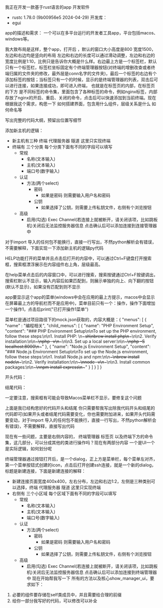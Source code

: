 我正在开发一款基于rust语言的app
开发软件
- rustc 1.78.0 (9b00956e5 2024-04-29)
开发库：
- egui

app的描述和需求：
一个可以在多平台运行的开发者工具app，平台包括macos、windows等。

我大致布局是这样，整个app，打开后 ，默认的窗口大小高度是800 宽度1500，左边和右边均是竖向的布局 左边和右边的长度可以通过滑动调整，左边和右边的宽度比例是1:10，比例只是告诉你大概是什么样。右边最上方是一个标签栏，默认只有一个标签栏，标签栏坐标固定有个终端管理器按钮(对终端的增删改查或者终端归属的文件夹的修改，最外层是conn名字的文件夹)，最后一个标签的右边有个添加标签的按钮；当标签只有一个的时候，显示的是终端管理器的列表，双击后可以进行连接，如果连接成功，即可进入终端， 也就是在标签页的内部，在标签页的下方 是不同标签的命令集，里面包含了各种标签的命令，例如nginx标签，内部存放了nginx的开启、重启、关闭的命令，点击后可以快速添加到当前终端。现在根据我这个需求，构思一下 如何搭建界面，包含用什么组件，层级关系是什么 如何命名等

写出完整的代码大纲，预留出位置写细节


添加新主机的逻辑：
- 新主机有三种 终端 代理服务器 隧道 这里只实现终端
- 终端有 三个分类 每个分类下面有不同的字段可以填写
    - 常规
        - 名称(文本输入)
        - 主机(文本输入)
        - 端口号(数字输入)
    - 认证
        - 方法(两个select)
            - 密码
                - 如果是密码 则需要输入用户名和密码
            - 公钥
                - 如果选择了公钥，则需要上传私钥文件，右侧有个浏览按钮
    - 高级
        - 启用(勾选) Exec Channel(若连接上就被断开，请关闭该项，比如跳板机)关闭后无法监控服务器信息
点击确认后可以添加连接到连接管理器中

对于import 导入的任何包不能换行，直接一行写出，不然python解析会有错误，不需要解释，下面实现一下添加新主机的逻辑py代码

HELP功能打开的菜单并且点击后打开的内容中，可以通过Ctrl+F键盘打开搜索框，搜索框漂浮展示在内容组件右上角，层级最高。


在help菜单点击后的内容窗口中，可以进行搜索，搜索按键通过Ctrl+F按键调出，搜索栏默认不显示，输入内容后如果匹配到，则展示单独的向上、向下翻的按钮(默认不显示)，如果没有匹配到则不显示

app要显示这个app的菜单(windows中会在应用的最上方提示，macos中会显示在屏幕最上方的导航栏而不是应用中)，菜单目前只有一个：操作，操作下面增加一个操作1，点击后print("已打开操作1菜单")

菜单栏是通过项目路径下的mock.json获取的，内容大概是：{
    "menus": [
        {
            "name" : "编程相关",
            "child_menus": [
                {
                    "name": "PHP Environment Setup",
                    "content": "### PHP Environment Setup\n\nTo set up the PHP environment, follow these steps:\n\n1. Install PHP: \n~~~sh\nbrew install php\n~~~\n\n2. Verify installation:\n\n~~~\nphp -v\n~~~\n\n3. Set up a local server:\n\n~~~\nphp -S localhost:8000\n~~~"
                },
                {
                    "name": "Node.js Environment Setup",
                    "content": "### Node.js Environment Setup\n\nTo set up the Node.js environment, follow these steps:\n\n1. Install Node.js and npm:\n\n~~~\nbrew install node\n~~~\n\n2. Verify installation:\n\n~~~\nnode -v\n~~~\n\n3. Install common packages:\n\n~~~\nnpm install express\n~~~"
                }
            ]
        }
    ]
}



开头代码：

结尾代码：


一定要注意，搜索框有可能会导致Macos菜单栏不显示，要修复这个问题

上面是我已经构思好的代码开头和结尾 你只需要帮我写出除我代码开头和结尾的代码即可(如果开头或者结尾代码需要变化，你也需要附加进来，如果开头代码需要变动，对于import 导入的任何包不能换行，直接一行写出，不然python解析会有错误)，不需要解释，直接写出代码

现在有一些问题，主要是右侧内容的， 终端管理器 标签页 以及终端下方的命令集，这几部分，可以分成其他的类进行操作吗？现在有两部分内容 一个是UI一个是实际逻辑，如何划分呢

终端管理器通过按钮打开后，是一个dialog，正上方是菜单栏，每个菜单左对齐，第一个菜单按钮式创建的icon，点击后打开创建ssh连接，就是一个新的dialog，标题是新建连接，下面是新建连接的解释：
- 新建连接页面宽度400x400，左右分布，左边和右边1:2，左侧是三种类别可以选择，终端 代理服务器 隧道 这里只实现终端
- 右侧有 三个小区域 每个区域下面有不同的字段可以填写
    - 常规
        - 名称(文本输入)
        - 主机(文本输入)
        - 端口号(数字输入)
    - 认证
        - 方法(两个select)
            - 密码
                - 如果是密码 则需要输入用户名和密码
            - 公钥
                - 如果选择了公钥，则需要上传私钥文件，右侧有个浏览按钮
    - 高级
        - 启用(勾选) Exec Channel(若连接上就被断开，请关闭该项，比如跳板机)关闭后无法监控服务器信息
点击确认后可以添加连接到终端管理器中
现在开始帮我写一下 所有的方法以及核心show_manager_ui，要求如下：
1. 必要的组件要存储在self类成员中，并且需要给合理的前缀
2. 给你一部分我写好的代码，可以修改可以补全

